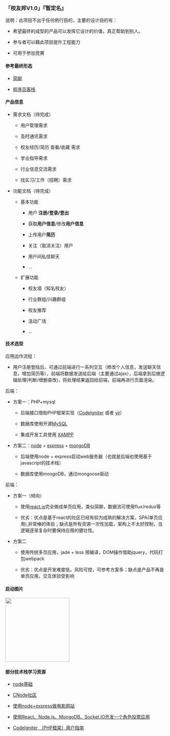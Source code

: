 
### 「校友邦V1.0」『暂定名』

说明：此项目不出于任何例行目的，主要的设计目的有：

- 希望最终的成型的产品可以发挥它设计的价值，真正帮助到别人。

- 参与者可以藉此项目提升工程能力

- 可用于参加竞赛

#### 参考最终形态

- [简聊](https://account.jianliao.com/signup)

- [程序员客栈](http://www.proginn.com/)

#### 产品信息

- 需求文档（待完成）

	- 用户管理需求

	- 及时通讯需求

	- 校友经历/简历 查看/收藏 需求

	- 学业指导需求

	- 行业信息交流需求

	- 找实习/工作（招聘）需求

- 功能文档（待完成）

	- 基本功能

		- 用户 **注册/登录/登出**
	
		- 获取**用户信息**/修改**用户信息**
	
		- 上传用户**简历**
	
		- 关注（取消关注）用户
	
		- 用户间私信聊天

		-  ...

	- 扩展功能

		- 校友墙（知名校友）

		- 行业群组/兴趣群组
	
		- 校友推荐

		- 活动广场

		-   ...

#### 技术选型

应用运作流程：

- 用户注册登陆后，可通过前端进行一系列交互（修改个人信息，发送聊天信息，增加简历等），前端将数据发送给后端（主要通过ajax），后端拿到后做逻辑处理(判断/增删查改)，将处理结果返回给前端，前端再进行页面渲染。

后端：

- 方案一：PHP+mysql 
		
	- 后端接口借助PHP框架实现（[CodeIgniter](http://codeigniter.org.cn/) 或者 [yii](http://www.yiichina.com/)）

	- 数据库使用开源[MySQL](http://dev.mysql.com/downloads/mysql/)

	- 集成开发工具使用 [XAMPP](https://www.apachefriends.org/zh_cn/index.html)

- 方案二：[node](http://nodejs.cn/) + [express](http://www.expressjs.com.cn/) + [mongoDB](https://www.mongodb.com/)

	- 后端使用node + express启动web服务器（也就是后端也使用基于javascript的技术栈）

	- 数据库使用mongoDB，通过mongoose驱动

前端：

- 方案一（倾向）

	- 使用[react.js](http://reactjs.cn/)完全做成单页应用，类似简聊，数据流可使用flux/redux等

	- 优劣：优点是基于react的社区已经有较为成熟的解决方案，SPA(单页应用),非常棒的体验；缺点是所有资源一次性加载，架构上不太好控制，当逻辑逐渐复杂时要保持应用的健壮性。

- 方案二 
	
	- 使用传统多页应用，jade + less 预编译，DOM操作借助jquery，代码打包webpack 

	- 优劣：优点是开发难度低，风险可控，可参考方案多；缺点是产品不再是单页应用，交互体验受影响

#### 启动图片

<img style="width:200px" src="http://t2.qpic.cn/mblogpic/20466fee69f6b3cec40c/460"></img>

#### 部分技术栈学习资源

- [node基础](http://javascript.ruanyifeng.com/#nodejs)

- [CNode社区](https://cnodejs.org/)

- [使用node+express做电影网站](http://changshiban.com/2014/12/10/build-movie-web-app-with-nodejs/)

- [使用React、Node.js、MongoDB、Socket.IO开发一个角色投票应用](http://idlelife.org/archives/977)

- [CodeIgniter （PHP框架）用户指南](http://codeigniter.org.cn/user_guide/)


